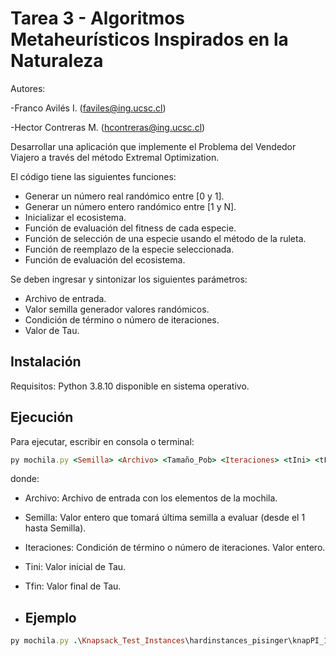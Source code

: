 # Tarea 3 - Algoritmos Metaheurísticos Inspirados en la Naturaleza
Autores:

-Franco Avilés I. (faviles@ing.ucsc.cl)

-Hector Contreras M. (hcontreras@ing.ucsc.cl)

Desarrollar una aplicación que implemente el Problema del Vendedor Viajero a través del método Extremal Optimization.

El código tiene las siguientes funciones:
* Generar un número real randómico entre [0 y 1].
* Generar un número entero randómico entre [1 y N].
* Inicializar el ecosistema.
* Función de evaluación del fitness de cada especie.
* Función de selección de una especie usando el método de la ruleta.
* Función de reemplazo de la especie seleccionada.
* Función de evaluación del ecosistema.

Se deben ingresar y sintonizar los siguientes parámetros:
* Archivo de entrada.
* Valor semilla generador valores randómicos.
* Condición de término o número de iteraciones.
* Valor de Tau.
## Instalación
Requisitos: Python 3.8.10 disponible en sistema operativo.

## Ejecución
Para ejecutar, escribir en consola o terminal:
```ruby
py mochila.py <Semilla> <Archivo> <Tamaño_Pob> <Iteraciones> <tIni> <tFin>
```
donde:
* Archivo: Archivo de entrada con los elementos de la mochila.
* Semilla: Valor entero que tomará última semilla a evaluar (desde el 1 hasta Semilla).
* Iteraciones: Condición de término o número de iteraciones. Valor entero.
* Tini: Valor inicial de Tau.
* Tfin: Valor final de Tau.

* ## Ejemplo
```ruby
py mochila.py .\Knapsack_Test_Instances\hardinstances_pisinger\knapPI_11_20_1000.csv 30 1000 1.5 2.0
```
